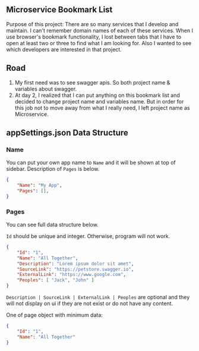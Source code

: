 ## Microservice Bookmark List

Purpose of this project: There are so many services that I develop and maintain. I can't remember domain names of each of these services.
When I use browser's bookmark functionality, I lost between tabs that I have to open at least two or three to find what I am looking for. 
Also I wanted to see which developers are interested in that project.

## Road

1. My first need was to see swagger apis. So both project name & variables about swagger.
2. At day 2, I realized that I can put anything on this bookmark list and decided to change project name and variables name. But in order for this job not to move away from what I really need, I left project name as Microservice.

## appSettings.json Data Structure

### Name

You can put your own app name to `Name` and it will be shown at top of sidebar. 
Description of `Pages` is below.

```json
{ 
    "Name": "My App",
    "Pages": [],
}
```

### Pages

You can see full data structure below.

`Id` should be unique and integer. Otherwise, program will not work.

```json
{ 
    "Id": "1",
    "Name": "All Together",
    "Description": "Lorem ipsum dolor sit amet",
    "SourceLink": "https://petstore.swagger.io",
    "ExternalLink": "https://www.google.com",
    "Peoples": [ "Jack", "John" ]
}
```

`Description | SourceLink | ExternalLink | Peoples` are optional and they will not display on ui if they are not exist or do not have any content.

One of page object with minimum data:

```json
{ 
    "Id": "1",
    "Name": "All Together"
}
```